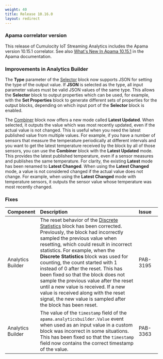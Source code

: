 ```yaml
---
weight: 40
title: Release 10.16.0
layout: redirect
---
```


### Apama correlator version

This release of Cumulocity IoT Streaming Analytics includes the Apama version 10.15.1 correlator.
See also [What's New In Apama 10.15.1](https://documentation.softwareag.com/pam/10.15.1/en/webhelp/pam-webhelp/index.html#page/pam-webhelp%2Fco-WhaNewInApa_10151_top.html)
in the Apama documentation.

### Improvements in Analytics Builder

The **Type** parameter of the [Selector](https://documentation.softwareag.com/pab/10.16.0/en/webhelp/pab-webhelp/index.html#page/pab-webhelp%2Fre_AnaBui_block_reference_Flow_Manipulation_Selector.html)
block now supports JSON for setting the type of the output value.
If **JSON** is selected as the type, all input parameter values must be valid JSON values of the same type.
This allows the **Selector** block to output properties which can be used, for example,
with the **Set Properties** block to generate different sets of properties for the output blocks,
depending on which input port of the **Selector** block is enabled.

The [Combiner](https://documentation.softwareag.com/pab/10.16.0/en/webhelp/pab-webhelp/index.html#page/pab-webhelp%2Fre_AnaBui_block_reference_Flow_Manipulation_Combiner.html)
block now offers a new mode called **Latest Updated**. When selected, it outputs the
value which was most recently updated, even if the actual value is not changed.
This is useful when you need the latest published value from multiple values.
For example, if you have a number of sensors that measure the temperature periodically at different intervals
and you want to get the latest temperature received by the block by all of those sensors,
you can use the **Combiner** block with the **Latest Updated** mode.
This provides the latest published temperature, even if a sensor measures and publishes the same temperature.
For clarity, the existing **Latest** mode has been renamed to **Latest Changed**.
When using the **Latest Changed** mode, a value is not considered changed if the actual value does not change.
For example, when using the **Latest Changed** mode with temperature sensors,
it outputs the sensor value whose temperature was most recently changed.

### Fixes

<table>
<colgroup>
    <col style="width: 15%;">
    <col style="width: 70%;">
    <col style="width: 15%;">
</colgroup>
<thead>
<tr>
<th style="text-align:left">Component</th>
<th style="text-align:left">Description</th>
<th style="text-align:left">Issue</th>
</tr>
</thead>
<tbody>

<tr>
<td style="text-align:left">Analytics Builder</td>
<td style="text-align:left">The reset behavior of the
<a href="https://documentation.softwareag.com/pab/10.16.0/en/webhelp/pab-webhelp/index.html#page/pab-webhelp%2Fre_AnaBui_block_reference_Aggregates_DiscreteStatistics.html">Discrete Statistics</a>
block has been corrected.
Previously, the block had incorrectly sampled the previous value when resetting,
which could result in incorrect statistics.
For example, when the <b>Discrete Statistics</b> block was used for counting,
the count started with 1 instead of 0 after the reset.
This has been fixed so that the block does not sample the previous value after the reset until
a new value is received. If a new value is received along with the reset signal,
the new value is sampled after the block has been reset.</td>
<td style="text-align:left">PAB-3195</td>
</tr>
<td style="text-align:left">Analytics Builder</td>
<td style="text-align:left">The value of the <code>timestamp</code> field of the <code>apama.analyticsbuilder.Value</code> event when used as an input value in a custom block was incorrect in some situations.
This has been fixed so that the <code>timestamp</code> field now contains the correct timestamp of the value.
</td>
<td style="text-align:left">PAB-3363</td>
</tr>
</tbody>
</table>
